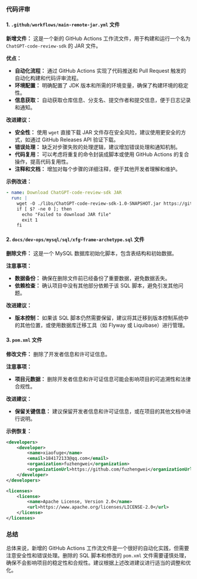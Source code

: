### 代码评审

#### 1. `.github/workflows/main-remote-jar.yml` 文件

**新增文件：** 这是一个新的 GitHub Actions 工作流文件，用于构建和运行一个名为 `ChatGPT-code-review-sdk` 的 JAR 文件。

**优点：**
- **自动化流程：** 通过 GitHub Actions 实现了代码推送和 Pull Request 触发的自动化构建和代码评审流程。
- **环境配置：** 明确配置了 JDK 版本和所需的环境变量，确保了构建环境的稳定性。
- **信息获取：** 自动获取仓库信息、分支名、提交作者和提交信息，便于日志记录和通知。

**改进建议：**
- **安全性：** 使用 `wget` 直接下载 JAR 文件存在安全风险，建议使用更安全的方式，如通过 GitHub Releases API 验证下载。
- **错误处理：** 缺乏对步骤失败的处理逻辑，建议增加错误处理和通知机制。
- **代码复用：** 可以考虑将重复的命令封装成脚本或使用 GitHub Actions 的复合操作，提高代码复用性。
- **注释和文档：** 增加对每个步骤的详细注释，便于其他开发者理解和维护。

**示例改进：**
```yaml
- name: Download ChatGPT-code-review-sdk JAR
  run: |
    wget -O ./libs/ChatGPT-code-review-sdk-1.0-SNAPSHOT.jar https://github.com/GyroZeppeli13/ChatGPT-code-review-log/releases/download/v1.0/ChatGPT-code-review-sdk-1.0-SNAPSHOT.jar
    if [ $? -ne 0 ]; then
      echo "Failed to download JAR file"
      exit 1
    fi
```

#### 2. `docs/dev-ops/mysql/sql/xfg-frame-archetype.sql` 文件

**删除文件：** 这是一个 MySQL 数据库初始化脚本，包含表结构和初始数据。

**注意事项：**
- **数据备份：** 确保在删除文件前已经备份了重要数据，避免数据丢失。
- **依赖检查：** 确认项目中没有其他部分依赖于该 SQL 脚本，避免引发其他问题。

**改进建议：**
- **版本控制：** 如果该 SQL 脚本仍然需要保留，建议将其迁移到版本控制系统中的其他位置，或使用数据库迁移工具（如 Flyway 或 Liquibase）进行管理。

#### 3. `pom.xml` 文件

**修改文件：** 删除了开发者信息和许可证信息。

**注意事项：**
- **项目元数据：** 删除开发者信息和许可证信息可能会影响项目的可追溯性和法律合规性。

**改进建议：**
- **保留关键信息：** 建议保留开发者信息和许可证信息，或在项目的其他文档中进行说明。

**示例恢复：**
```xml
<developers>
    <developer>
        <name>xiaofuge</name>
        <email>184172133@qq.com</email>
        <organization>fuzhengwei</organization>
        <organizationUrl>https://github.com/fuzhengwei</organizationUrl>
    </developer>
</developers>

<licenses>
    <license>
        <name>Apache License, Version 2.0</name>
        <url>https://www.apache.org/licenses/LICENSE-2.0</url>
    </license>
</licenses>
```

### 总结

总体来说，新增的 GitHub Actions 工作流文件是一个很好的自动化实践，但需要注意安全性和错误处理。删除的 SQL 脚本和修改的 `pom.xml` 文件需要谨慎处理，确保不会影响项目的稳定性和合规性。建议根据上述改进建议进行适当的调整和优化。